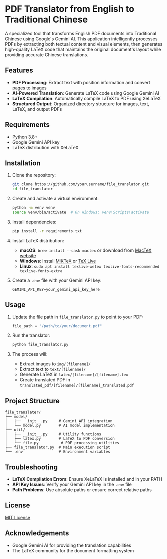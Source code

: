 # PDF Translator from English to Traditional Chinese

A specialized tool that transforms English PDF documents into Traditional Chinese using Google's Gemini AI. This application intelligently processes PDFs by extracting both textual content and visual elements, then generates high-quality LaTeX code that maintains the original document's layout while providing accurate Chinese translations.

## Features

- **PDF Processing**: Extract text with position information and convert pages to images
- **AI-Powered Translation**: Generate LaTeX code using Google Gemini AI
- **LaTeX Compilation**: Automatically compile LaTeX to PDF using XeLaTeX
- **Structured Output**: Organized directory structure for images, text, LaTeX, and output PDFs

## Requirements

- Python 3.8+
- Google Gemini API key
- LaTeX distribution with XeLaTeX

## Installation

1. Clone the repository:
   ```bash
   git clone https://github.com/yourusername/file_translator.git
   cd file_translator
   ```

2. Create and activate a virtual environment:
   ```bash
   python -m venv venv
   source venv/bin/activate  # On Windows: venv\Scripts\activate
   ```

3. Install dependencies:
   ```bash
   pip install -r requirements.txt
   ```

4. Install LaTeX distribution:
   - **macOS**: `brew install --cask mactex` or download from [MacTeX website](https://www.tug.org/mactex/)
   - **Windows**: Install [MiKTeX](https://miktex.org/download) or [TeX Live](https://tug.org/texlive/windows.html)
   - **Linux**: `sudo apt install texlive-xetex texlive-fonts-recommended texlive-fonts-extra`

5. Create a `.env` file with your Gemini API key:
   ```
   GEMINI_API_KEY=your_gemini_api_key_here
   ```

## Usage

1. Update the file path in `file_translator.py` to point to your PDF:
   ```python
   file_path = "/path/to/your/document.pdf"
   ```

2. Run the translator:
   ```bash
   python file_translator.py
   ```

3. The process will:
   - Extract images to `img/[filename]/`
   - Extract text to `text/[filename]/`
   - Generate LaTeX in `latex/[filename]/[filename].tex`
   - Create translated PDF in `translated_pdf/[filename]/[filename]_translated.pdf`

## Project Structure

```
file_translater/
├── model/
│   ├── __init__.py     # Gemini API integration
│   └── model.py        # AI model implementation
├── util/
│   ├── __init__.py     # Utility functions
│   ├── latex.py        # LaTeX to PDF conversion
│   └── file.py          # PDF processing utilities
├── file_translator.py  # Main execution script
└── .env                # Environment variables
```

## Troubleshooting

- **LaTeX Compilation Errors**: Ensure XeLaTeX is installed and in your PATH
- **API Key Issues**: Verify your Gemini API key in the `.env` file
- **Path Problems**: Use absolute paths or ensure correct relative paths

## License

[MIT License](LICENSE)

## Acknowledgements

- Google Gemini AI for providing the translation capabilities
- The LaTeX community for the document formatting system
